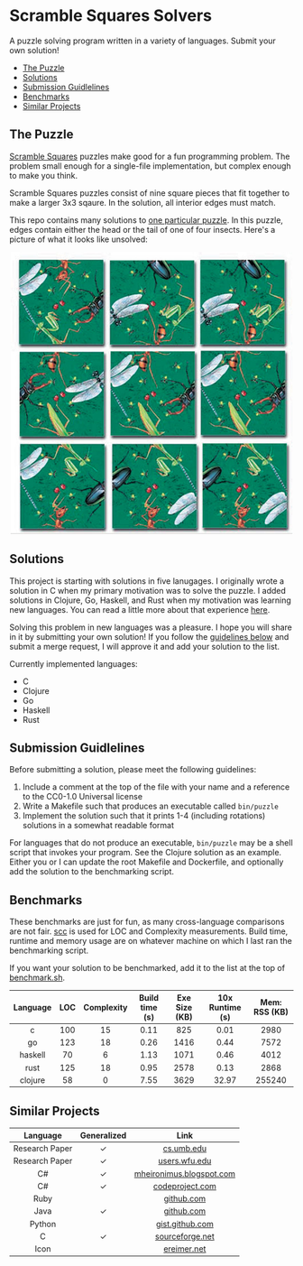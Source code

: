 # Scramble Squares Solvers <!-- omit in toc -->

A puzzle solving program written in a variety of languages. Submit your own solution!

- [The Puzzle](#the-puzzle)
- [Solutions](#solutions)
- [Submission Guidlelines](#submission-guidlelines)
- [Benchmarks](#benchmarks)
- [Similar Projects](#similar-projects)

## The Puzzle

[Scramble Squares](https://www.scramblesquares.com/) puzzles make good for a fun programming problem. The problem small
enough for a single-file implementation, but complex enough to make you think.

Scramble Squares puzzles consist of nine square pieces that fit together to make a larger 3x3 sqaure. In the solution,
all interior edges must match.

This repo contains many solutions to [one particular
puzzle](https://www.scramblesquares.com/shop/nature/insects-scramble-squares/). In this puzzle, edges contain either the
head or the tail of one of four insects. Here's a picture of what it looks like unsolved:

<div style="text-align:center">
  <img src="puzzle.jpg" width="500">
</div>

## Solutions

This project is starting with solutions in five lanugages. I originally wrote a solution in C when my primary motivation
was to solve the puzzle. I added solutions in Clojure, Go, Haskell, and Rust when my motivation was learning new
languages. You can read a little more about that experience [here](https://github.com/kkredit/scramble-squares-solver).

Solving this problem in new languages was a pleasure. I hope you will share in it by submitting your own solution! If
you follow the [guidelines below](#submission-guidlelines) and submit a merge request, I will approve it and add your
solution to the list.

Currently implemented languages:

- C
- Clojure
- Go
- Haskell
- Rust

## Submission Guidlelines

Before submitting a solution, please meet the following guidelines:

1. Include a comment at the top of the file with your name and a reference to the CC0-1.0 Universal license
1. Write a Makefile such that produces an executable called `bin/puzzle`
1. Implement the solution such that it prints 1-4 (including rotations) solutions in a somewhat readable format

For languages that do not produce an executable, `bin/puzzle` may be a shell script that invokes your program. See the
Clojure solution as an example. Either you or I can update the root Makefile and Dockerfile, and optionally add the
solution to the benchmarking script.

## Benchmarks

These benchmarks are just for fun, as many cross-language comparisons are not fair. [scc](https://github.com/boyter/scc)
is used for LOC and Complexity measurements. Build time, runtime and memory usage are on whatever machine on which I
last ran the benchmarking script.

If you want your solution to be benchmarked, add it to the list at the top of [benchmark.sh](benchmark.sh).

| Language | LOC | Complexity | Build time (s) | Exe Size (KB) | 10x Runtime (s) | Mem: RSS (KB) |
| :------: | :-: | :--------: | :------------: | :-----------: | :-------------: | :-----------: |
|    c     | 100 |     15     |      0.11      |      825      |      0.01       |     2980      |
|    go    | 123 |     18     |      0.26      |     1416      |      0.44       |     7572      |
| haskell  | 70  |     6      |      1.13      |     1071      |      0.46       |     4012      |
|   rust   | 125 |     18     |      0.95      |     2578      |      0.13       |     2868      |
| clojure  | 58  |     0      |      7.55      |     3629      |      32.97      |    255240     |

## Similar Projects

|    Language    | Generalized |                                                       Link                                                        |
| :------------: | :---------: | :---------------------------------------------------------------------------------------------------------------: |
| Research Paper |      ✓      |                   [cs.umb.edu](https://www.cs.umb.edu/~eb/sam/maccabees/backtrackingPaper.pdf)                    |
| Research Paper |      ✓      |                         [users.wfu.edu](http://users.wfu.edu/masonsk/scramblesquares.pdf)                         |
|       C#       |      ✓      |    [mheironimus.blogspot.com](https://mheironimus.blogspot.com/2015/01/solving-scramble-squares-puzzles.html)     |
|       C#       |      ✓      | [codeproject.com](https://www.codeproject.com/Articles/815908/Solving-Scramble-Squares-Backtracking-Algorithm-in) |
|      Ruby      |             |                        [github.com](https://github.com/mattdsteele/scramblesquares-solver)                        |
|      Java      |      ✓      |                            [github.com](https://github.com/keilhauer/Legespiel-Solver)                            |
|     Python     |             |              [gist.github.com](https://gist.github.com/usrlocalben/b7070ece69f7d13bec161dbf5eb7549b)              |
|       C        |      ✓      |                         [sourceforge.net](https://sourceforge.net/projects/crazyturtle/)                          |
|      Icon      |             |                            [ereimer.net](http://ereimer.net/programs/bird-puzzle.icn)                             |

